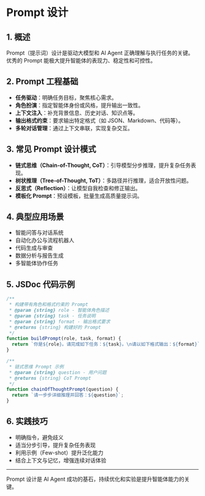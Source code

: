 # Prompt 设计

## 1. 概述
Prompt（提示词）设计是驱动大模型和 AI Agent 正确理解与执行任务的关键。优秀的 Prompt 能极大提升智能体的表现力、稳定性和可控性。

## 2. Prompt 工程基础
- **任务驱动**：明确任务目标，聚焦核心需求。
- **角色扮演**：指定智能体身份或风格，提升输出一致性。
- **上下文注入**：补充背景信息、历史对话、知识点等。
- **输出格式约束**：要求输出特定格式（如 JSON、Markdown、代码等）。
- **多轮对话管理**：通过上下文串联，实现复杂交互。

## 3. 常见 Prompt 设计模式
- **链式思维（Chain-of-Thought, CoT）**：引导模型分步推理，提升复杂任务表现。
- **树状推理（Tree-of-Thought, ToT）**：多路径并行推理，适合开放性问题。
- **反思式（Reflection）**：让模型自我检查和修正输出。
- **模板化 Prompt**：预设模板，批量生成高质量提示词。

## 4. 典型应用场景
- 智能问答与对话系统
- 自动化办公与流程机器人
- 代码生成与审查
- 数据分析与报告生成
- 多智能体协作任务

## 5. JSDoc 代码示例
```js
/**
 * 构建带有角色和格式约束的 Prompt
 * @param {string} role - 智能体角色描述
 * @param {string} task - 任务说明
 * @param {string} format - 输出格式要求
 * @returns {string} 构建好的 Prompt
 */
function buildPrompt(role, task, format) {
  return `你是${role}。请完成如下任务：${task}。\n请以如下格式输出：${format}`;
}

/**
 * 链式思维 Prompt 示例
 * @param {string} question - 用户问题
 * @returns {string} CoT Prompt
 */
function chainOfThoughtPrompt(question) {
  return `请一步步详细推理并回答：${question}`;
}
```

## 6. 实践技巧
- 明确指令，避免歧义
- 适当分步引导，提升复杂任务表现
- 利用示例（Few-shot）提升泛化能力
- 结合上下文与记忆，增强连续对话体验

---
Prompt 设计是 AI Agent 成功的基石，持续优化和实验是提升智能体能力的关键。 
